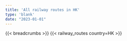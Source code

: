 ```yaml
---
title: 'All railway routes in HK'
type: 'blank'
date: "2023-01-01"
---
```


{{< breadcrumbs >}}
{{< railway_routes country=HK >}}
